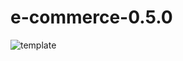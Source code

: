# e-commerce-0.5.0

![template](https://user-images.githubusercontent.com/73052784/194716260-cc156ab9-2013-42d3-9817-4843be926db4.png)
